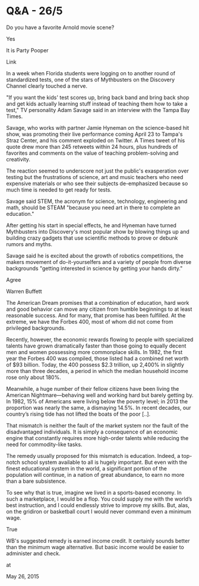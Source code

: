 # Q&A - 26/5
Do you have a favorite Arnold movie scene?

Yes

It is Party Pooper

Link

In a week when Florida students were logging on to another round of standardized tests, one of the stars of Mythbusters on the Discovery Channel clearly touched a nerve.

"If you want the kids' test scores up, bring back band and bring back shop and get kids actually learning stuff instead of teaching them how to take a test," TV personality Adam Savage said in an interview with the Tampa Bay Times.

Savage, who works with partner Jamie Hyneman on the science-based hit show, was promoting their live performance coming April 23 to Tampa's Straz Center, and his comment exploded on Twitter. A Times tweet of his quote drew more than 245 retweets within 24 hours, plus hundreds of favorites and comments on the value of teaching problem-solving and creativity.

The reaction seemed to underscore not just the public's exasperation over testing but the frustrations of science, art and music teachers who need expensive materials or who see their subjects de-emphasized because so much time is needed to get ready for tests.

Savage said STEM, the acronym for science, technology, engineering and math, should be STEAM "because you need art in there to complete an education."

After getting his start in special effects, he and Hyneman have turned Mythbusters into Discovery's most popular show by blowing things up and building crazy gadgets that use scientific methods to prove or debunk rumors and myths.

Savage said he is excited about the growth of robotics competitions, the makers movement of do-it-yourselfers and a variety of people from diverse backgrounds "getting interested in science by getting your hands dirty."

Agree 

Warren Buffett

The American Dream promises that a combination of education, hard work and good behavior can move any citizen from humble beginnings to at least reasonable success. And for many, that promise has been fulfilled. At the extreme, we have the Forbes 400, most of whom did not come from privileged backgrounds.

Recently, however, the economic rewards flowing to people with specialized talents have grown dramatically faster than those going to equally decent men and women possessing more commonplace skills. In 1982, the first year the Forbes 400 was compiled, those listed had a combined net worth of $93 billion. Today, the 400 possess $2.3 trillion, up 2,400% in slightly more than three decades, a period in which the median household income rose only about 180%.

Meanwhile, a huge number of their fellow citizens have been living the American Nightmare—behaving well and working hard but barely getting by. In 1982, 15% of Americans were living below the poverty level; in 2013 the proportion was nearly the same, a dismaying 14.5%. In recent decades, our country’s rising tide has not lifted the boats of the poor [..].

That mismatch is neither the fault of the market system nor the fault of the disadvantaged individuals. It is simply a consequence of an economic engine that constantly requires more high-order talents while reducing the need for commodity-like tasks.

The remedy usually proposed for this mismatch is education. Indeed, a top-notch school system available to all is hugely important. But even with the finest educational system in the world, a significant portion of the population will continue, in a nation of great abundance, to earn no more than a bare subsistence.

To see why that is true, imagine we lived in a sports-based economy. In such a marketplace, I would be a flop. You could supply me with the world’s best instruction, and I could endlessly strive to improve my skills. But, alas, on the gridiron or basketball court I would never command even a minimum wage.

True

WB's suggested remedy is earned income credit. It certainly sounds better than the minimum wage alternative. But basic income would be easier to administer and check.








at

May 26, 2015















